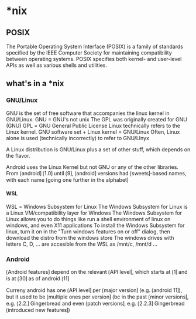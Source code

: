 # *nix

## POSIX

The Portable Operating System Interface (POSIX) is a family of standards specified by the IEEE Computer Society for maintaining compatibility between operating systems.
POSIX specifies both kernel- and user-level APIs as well as various shells and utilities.



## what's in a *nix

### GNU/Linux

GNU is the set of free software that accompanies the linux kernel in GNU/Linux.
GNU = GNU's not unix
The GPL was originally created for GNU
(GNU) GPL = GNU General Public License
Linux technically refers to the Linux kernel.
GNU software set + Linux kernel = GNU/Linux
Often, Linux alone is used (technically incorrectly) to refer to GNU/LInyx

A Linux distribution is GNU/Linux plus a set of other stuff, which depends on the flavor.

Android uses the Linux Kernel but not GNU or any of the other libraries.
From ⟮android⟯ ⟮1.0⟯ until ⟮9⟯, ⟮android⟯ versions had ⟮sweets⟯-based names, with each name ⟮going one further in the alphabet⟯

#### WSL

WSL = Windows Subsystem for Linux
The Windows Subsystem for Linux is a Linux VM/compatibility layer for Windows
The Windows Subsystem for Linux allows you to do things like run a shell environment of linux on windows, and even X11 applications
To install the Windows Subsystem for linux, turn it on in the "Turn windows features on or off" dialog, then download the distro from the windows store
The windows drives with letters C, D, ... are accesible from the WSL as /mnt/c, /mnt/d ...

### Android

⟮Android features⟯ depend on the relevant ⟮API level⟯, which starts at ⟮1⟯ and is at ⟮30⟯ as of android ⟮11⟯ 

Curreny android has one ⟮API level⟯ per ⟮major version⟯ (e.g. ⟮android 11⟯), but it used to be ⟮multiple ones per version⟯ (bc in the past ⟮minor versions⟯, e.g. ⟮2.2.⟯ Gingerbread and even ⟮patch versions⟯, e.g. ⟮2.2.3⟯ Gingerbread ⟮introduced new features⟯) 